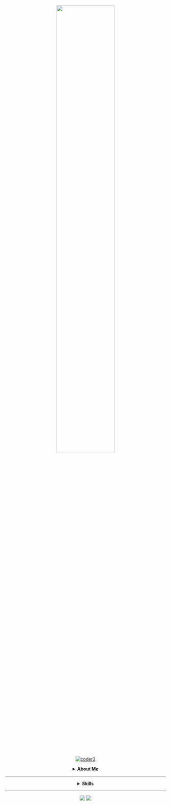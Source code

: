 <div align="center" width="50">

<img src="https://github.com/SP-XD/SP-XD/blob/main/images/hellocoders_rounded.gif?raw=true" width="60%" /> 

<a href="https://github.com/rudrabarad/Gifs"> ![coder2](https://github.com/user-attachments/assets/90b14908-2fea-4cea-8567-4f2e6a8cfed1) </a>


[//]: <> (################################################################################)

<details>
  <summary><b> About Me </b></summary>

<div align="left" width="50">
  
```dart
// tools_I_use organized

class About extends Me { 
  const myTools = {  
    "ProgramingLanguages" : { "Dart", "Go", "Python", "Javascript", "Java", "c++" },
    "OtherLanguages" : { "HTML", "CSS", "Bash", "Json", "Markdown" },
    "Database" : { "Firebase", "Sqlite" },
    "Editors" : { "Vscode", "Xcode", "Sublime", "Neovim" },
    "Platforms" : { "Mac", "GNU/Linux", "Windows" },
    "OtherTools" : { "Git", "Figma", "Photoshop", "Gimp", "Lightroom" }
  };
}
```
</div>
</details>
<hr></hr>

[//]: <> (################################################################################)

<details>
  <summary><b>Skills</b></summary>
  
   <p align="centre">  

   <!---
   https://github.com/harish-sethuraman/readme-components/blob/master/docs/logoComponent.md
   Colours are in text or, HEX
   svgfill = logoColour
   fill=backgroundColour
   textfill = textColour
   &animation=spin
   -->

  <img  src="https://readme-components.vercel.app/api?component=logo&fill=black&logo=react&animation=spin&svgfill=15d8fe">   
  <img  src="https://readme-components.vercel.app/api?component=logo&logo=Firebase&animation=spin&svgfill=ffc0cd&fill=000000">
  <img  src="https://readme-components.vercel.app/api?component=logo&logo=python&text=true&animation=spin&svgfill=1a7909&fill=000000">  
  <img  src="https://readme-components.vercel.app/api?component=logo&logo=github&text=true&animation=spin&fill=black">
  
  <img  src="https://readme-components.vercel.app/api?component=logo&fill=black&logo=html5&svgfill=f06629&animation=spin">
  <img  src="https://readme-components.vercel.app/api?component=logo&fill=black&logo=javascript&svgfill=f6df1c&animation=spin">
  <img  src="https://readme-components.vercel.app/api?component=logo&fill=black&logo=CSS3&svgfill=028dd1&animation=spin">
  
  <img  src="https://readme-components.vercel.app/api?component=logo&fill=black&logo=Haskell&animation=spin&svgfill=412bde">
  <img  src="https://readme-components.vercel.app/api?component=logo&fill=black&logo=Erlang&animation=spin&svgfill=cc39eb">
  <img  src="https://readme-components.vercel.app/api?component=logo&fill=black&logo=Go&animation=spin&desc=GoLang&svgfill=39cdeb">
  <img  src="https://readme-components.vercel.app/api?component=logo&fill=black&logo=PHP&animation=spin&svgfill=659b60">
  <img  src="https://readme-components.vercel.app/api?component=logo&logo=Java&animation=spin&svgfill=f4f4f4&fill=black">
  <img  src="https://readme-components.vercel.app/api?component=logo&logo=node.js&animation=spin&svgfill=659b60&fill=black">

  <img  src="https://readme-components.vercel.app/api?component=logo&logo=R&animation=spin&svgfill=659b60&fill=black">
  <img  src="https://readme-components.vercel.app/api?component=logo&fill=black&logo=react&desc=ReactNative&animation=spin&svgfill=15d8fe"> 

</details>


</p>

[//]: <> (################################################################################)
<hr></hr>
<img src="https://readme-components.vercel.app/api?component=experience&company=kentunion">
<img src="https://readme-components.vercel.app/api?component=experience&company=Hybytes">

[//]: <> (################################################################################)

</div>

